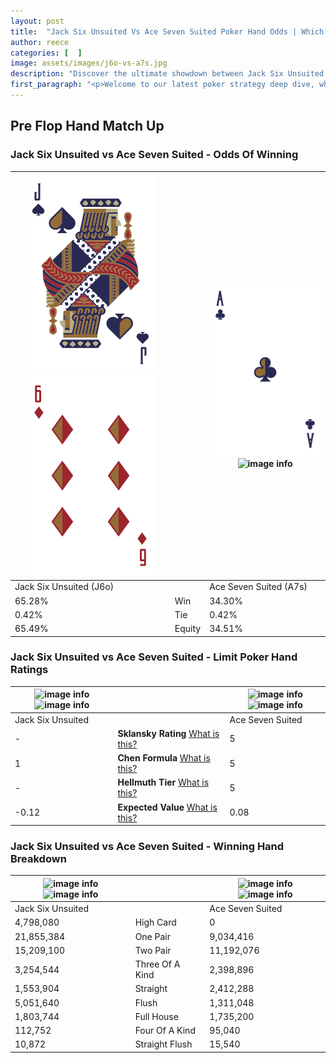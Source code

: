 ```yaml
---
layout: post
title:  "Jack Six Unsuited Vs Ace Seven Suited Poker Hand Odds | Which Is The Better Hand In Poker? A Complete Guide"
author: reece
categories: [  ]
image: assets/images/j6o-vs-a7s.jpg
description: "Discover the ultimate showdown between Jack Six Unsuited and Ace Seven Suited in poker! Uncover the odds, strategies, and scenarios where one hand triumphs over the other. Get ready to up your poker game with this thrilling analysis."
first_paragraph: "<p>Welcome to our latest poker strategy deep dive, where we're pitting two distinct hands against each other in a high-stakes showdown: Jack Six Unsuited vs Ace Seven Suited.</p><p>In the dynamic world of poker, every decision counts, and knowing which hand holds the upper hand is key to your success at the table.</p><p>In this article, we'll dissect these two hands, explore the scenarios where one dominates the other, and equip you with the knowledge to make strategic choices that can tip the odds in your favor.</p><p>Get ready to unravel the intriguing dynamics of these poker hands and elevate your game to new heights.</p>"
---
```




[comment]: # (sp0)

## Pre Flop Hand Match Up

<div class="table hand-ratings" markdown="1"> 



### Jack Six Unsuited vs Ace Seven Suited - Odds Of Winning


    
| ![image info](assets/images/hand1/j.png) ![image info](assets/images/hand1/6o.png) |  | ![image info](assets/images/hand2/a.png) ![image info](assets/images/hand2/7s.png) |
| -------- | -------- | -------- |
| Jack Six Unsuited (J6o) |  | Ace Seven Suited (A7s) |
| 65.28% | Win | 34.30% |
| 0.42% | Tie | 0.42% |
| 65.49% | Equity | 34.51% |




[comment]: # (sp1)



### Jack Six Unsuited vs Ace Seven Suited - Limit Poker Hand Ratings


    
| ![image info](https://www.riverpairs.com/assets/images/hand1/j.png) ![image info](https://www.riverpairs.com/assets/images/hand1/6o.png) |  | ![image info](https://www.riverpairs.com/assets/images/hand2/a.png) ![image info](https://www.riverpairs.com/assets/images/hand2/7s.png) |
| -------- | -------- | -------- |
| Jack Six Unsuited |  | Ace Seven Suited |
| - | **Sklansky Rating** [What is this?](/sklansky-rating-explained) | 5 |
| 1 | **Chen Formula** [What is this?](/chen-formula-explained) | 5 |
| - | **Hellmuth Tier** [What is this?](/Hellmuth-tier-explained) | 5 |
| -0.12 | **Expected Value** [What is this?](/expected-value-explained) | 0.08 |




[comment]: # (sp2)



### Jack Six Unsuited vs Ace Seven Suited - Winning Hand Breakdown


    
| ![image info](https://www.riverpairs.com/assets/images/hand1/j.png) ![image info](https://www.riverpairs.com/assets/images/hand1/6o.png) |  | ![image info](https://www.riverpairs.com/assets/images/hand2/a.png) ![image info](https://www.riverpairs.com/assets/images/hand2/7s.png) |
| -------- | -------- | -------- |
| Jack Six Unsuited |  | Ace Seven Suited |
| 4,798,080 | High Card | 0 |
| 21,855,384 | One Pair | 9,034,416 |
| 15,209,100 | Two Pair | 11,192,076 |
| 3,254,544 | Three Of A Kind | 2,398,896 |
| 1,553,904 | Straight | 2,412,288 |
| 5,051,640 | Flush | 1,311,048 |
| 1,803,744 | Full House | 1,735,200 |
| 112,752 | Four Of A Kind | 95,040 |
| 10,872 | Straight Flush | 15,540 |




[comment]: # (sp3)



</div>

[comment]: # (sp4)



[comment]: # (sp5)

